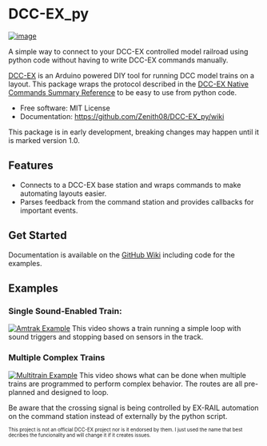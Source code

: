 # DCC-EX_py


[![image](https://img.shields.io/pypi/v/DCC-EX_py.svg)](https://pypi.python.org/pypi/DCC-EX_py)


A simple way to connect to your DCC-EX controlled model railroad using python code without having to write DCC-EX commands manually.

[DCC-EX](https://dcc-ex.com/#gsc.tab=0) is an Arduino powered DIY tool for running DCC model trains on a layout.
This package wraps the protocol described in the [DCC-EX Native Commands Summary Reference](https://dcc-ex.com/reference/software/command-summary-consolidated.html) to be easy to use from python code.


-   Free software: MIT License
-   Documentation: https://github.com/Zenith08/DCC-EX_py/wiki

This package is in early development, breaking changes may happen until it is marked version 1.0.

## Features

-   Connects to a DCC-EX base station and wraps commands to make automating layouts easier.
-   Parses feedback from the command station and provides callbacks for important events.

## Get Started
Documentation is available on the [GitHub Wiki](https://github.com/Zenith08/DCC-EX_py/wiki) including code for the examples.

## Examples
### Single Sound-Enabled Train:
[![Amtrak Example](http://img.youtube.com/vi/8A_f9tJLWSE/0.jpg)](https://youtu.be/8A_f9tJLWSE)
This video shows a train running a simple loop with sound triggers and stopping based on sensors in the track.

### Multiple Complex Trains
[![Multitrain Example](http://img.youtube.com/vi/ylQdYiYuVxI/0.jpg)](https://youtu.be/ylQdYiYuVxI)
This video shows what can be done when multiple trains are programmed to perform complex behavior. The routes are all pre-planned and designed to loop.

Be aware that the crossing signal is being controlled by EX-RAIL automation on the command station instead of externally by the python script.

<sub><sup>This project is not an official DCC-EX project nor is it endorsed by them. I just used the name that best decribes the funcionality and will change it if it creates issues.</sup></sub>
